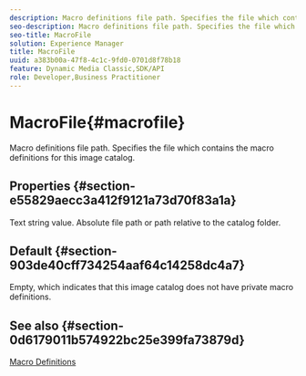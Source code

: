 ```yaml
---
description: Macro definitions file path. Specifies the file which contains the macro definitions for this image catalog.
seo-description: Macro definitions file path. Specifies the file which contains the macro definitions for this image catalog.
seo-title: MacroFile
solution: Experience Manager
title: MacroFile
uuid: a383b00a-47f8-4c1c-9fd0-0701d8f78b18
feature: Dynamic Media Classic,SDK/API
role: Developer,Business Practitioner
---
```


# MacroFile{#macrofile}

Macro definitions file path. Specifies the file which contains the macro definitions for this image catalog.

## Properties {#section-e55829aecc3a412f9121a73d70f83a1a}

Text string value. Absolute file path or path relative to the catalog folder.

## Default {#section-903de40cff734254aaf64c14258dc4a7}

Empty, which indicates that this image catalog does not have private macro definitions.

## See also {#section-0d6179011b574922bc25e399fa73879d}

[Macro Definitions](../../../../../is-api/image-catalog/image-serving-api-ref/c-image-catalog-reference/c-macro-definition-reference/c-macro-definition-reference.md#concept-5ec73f7636c1496fba1e94094e694e79) 
